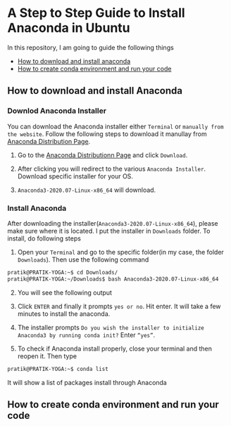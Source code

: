 # A  Step to Step Guide to Install Anaconda in Ubuntu

In this repository, I am going to guide the following things 
* [How to download and install anaconda](#how-to-download-and-install-anaconda)
* [How to create conda environment and run your code](#how-to-create-conda-environment-and-run-your-code)

## How to download and install Anaconda

### Downlod Anaconda Installer

You can download the Anaconda installer either `Terminal` or `manually from the website`. Follow the following steps to download it manullay from [Anaconda Distribution Page](https://www.anaconda.com/products/individual). 

1. Go to the [Anaconda Distributionn Page](https://www.anaconda.com/products/individual#linux) and click `Download`.

2. After clicking you will redirect to the various `Anaconda Installer`. Download specific installer for your OS. 

3. `Anaconda3-2020.07-Linux-x86_64` will download.

### Install Anaconda

After downloading the installer(`Anaconda3-2020.07-Linux-x86_64`), please make sure where it is located. I put the installer in `Downloads` folder. To install, do following steps

1. Open your `Terminal` and go to the specific folder(in my case, the folder `Downloads`). Then use the following command

```sh
pratik@PRATIK-YOGA:~$ cd Downloads/    
pratik@PRATIK-YOGA:~/Downloads$ bash Anaconda3-2020.07-Linux-x86_64
```
 2. You will see the following output
 
 3. Click `ENTER` and finally it prompts `yes or no`. Hit enter. It will take a few minutes to install the anaconda.
 
 4. The installer prompts `Do you wish the installer to initialize Anaconda3 by running conda init?` Enter `“yes”`.
 
 5. To check if Anaconda install properly, close your terminal and then reopen it. Then type 
 ```sh
pratik@PRATIK-YOGA:~$ conda list    
```
It will show a list of packages install through Anaconda

## How to create conda environment and run your code
